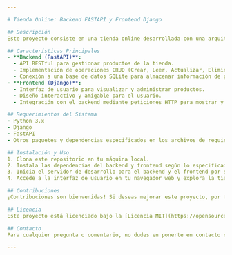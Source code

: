 ```yaml
---

# Tienda Online: Backend FASTAPI y Frontend Django

## Descripción
Este proyecto consiste en una tienda online desarrollada con una arquitectura de backend y frontend separados. El backend está construido con FastAPI, un framework web moderno para Python que ofrece alto rendimiento y una sintaxis declarativa. El frontend utiliza Django, un popular framework de desarrollo web en Python que proporciona un entorno robusto y escalable para construir aplicaciones web dinámicas.

## Características Principales
- **Backend (FastAPI)**:
  - API RESTful para gestionar productos de la tienda.
  - Implementación de operaciones CRUD (Crear, Leer, Actualizar, Eliminar).
  - Conexión a una base de datos SQLite para almacenar información de productos.
- **Frontend (Django)**:
  - Interfaz de usuario para visualizar y administrar productos.
  - Diseño interactivo y amigable para el usuario.
  - Integración con el backend mediante peticiones HTTP para mostrar y actualizar la información de los productos.

## Requerimientos del Sistema
- Python 3.x
- Django
- FastAPI
- Otros paquetes y dependencias especificados en los archivos de requisitos.

## Instalación y Uso
1. Clona este repositorio en tu máquina local.
2. Instala las dependencias del backend y frontend según lo especificado en los archivos de requisitos.
3. Inicia el servidor de desarrollo para el backend y el frontend por separado.
4. Accede a la interfaz de usuario en tu navegador web y explora la tienda online.

## Contribuciones
¡Contribuciones son bienvenidas! Si deseas mejorar este proyecto, por favor envía un pull request con tus cambios propuestos. Asegúrate de seguir las pautas de contribución y de respetar el código de conducta.

## Licencia
Este proyecto está licenciado bajo la [Licencia MIT](https://opensource.org/licenses/MIT). Puedes ver el archivo LICENSE para más detalles.

## Contacto
Para cualquier pregunta o comentario, no dudes en ponerte en contacto con nosotros en bastianlandskronfreelancer@gmail.com o https://www.linkedin.com/in/blandskron/.

---
```


